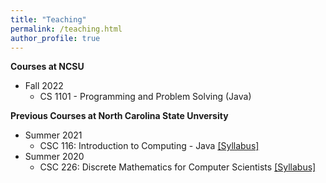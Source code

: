 ```yaml
---
title: "Teaching"
permalink: /teaching.html
author_profile: true
---
```


**Courses at NCSU**
- Fall 2022
  - CS 1101 - Programming and Problem Solving (Java)

**Previous Courses at North Carolina State Unversity**

- Summer 2021 
  - CSC 116: Introduction to Computing - Java [[Syllabus]](https://ginabai.github.io/files/Teaching/CSC116(051)_Syllabus.pdf)
- Summer 2020
  - CSC 226: Discrete Mathematics for Computer Scientists [[Syllabus]](https://ginabai.github.io/files/Teaching/CSC226(051)_Syllabus.pdf)